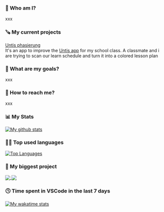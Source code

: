### 👨 Who am I?
xxx

### 🪚 My current projects
[Untis phasierung](https://github.com/floodoo/untis_phasierung)  
It's an app to improve the [Untis app](https://webuntis.com/) for my school class. A classmate and i are trying to scan our learn schedule and turn it into a       colored lesson plan

### 🎯 What are my goals?
xxx

### 📱 How to reach me?
xxx

### 📊 My Stats
[![My github stats](https://github-readme-stats.vercel.app/api?username=floodoo&hide=prs,issues,contribs&show_icons=true&theme=dark&hide_rank=false&include_all_commits=true&count_private=true)](https://github.com/floodoo)

### 👨‍💻 Top used languages
[![Top Languages](https://github-readme-stats.vercel.app/api/top-langs/?username=floodoo&theme=dark&layout=compact)](https://github.com/floodoo)

### 🤖 My biggest project
<a href="https://github.com/floodoo/Joy-it-Grab-it-robot02-frontend">
  <img align="center" src="https://github-readme-stats.vercel.app/api/pin/?username=floodoo&repo=Joy-it-Grab-it-robot02-frontend&theme=dark" />
</a>
<a href="https://github.com/floodoo/Joy-it-Grab-it-robot02-backend">
  <img align="center" src="https://github-readme-stats.vercel.app/api/pin/?username=floodoo&repo=Joy-it-Grab-it-robot02-backend&theme=dark" />
</a>

### 🕓 Time spent in VSCode in the last 7 days
[![My wakatime stats](https://github-readme-stats.vercel.app/api/wakatime?username=@floodoo)](https://github.com/floodoo)
